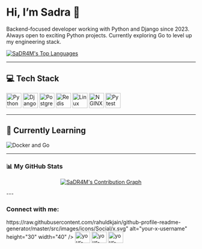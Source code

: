 # Hi, I’m Sadra 👋

Backend-focused developer working with Python and Django since 2023. Always open to exciting Python projects. Currently exploring Go to level up my engineering stack.


<a href="https://github.com/SaDR4M">
  <img align="center" src="https://github-readme-stats.vercel.app/api/top-langs/?username=SaDR4M&layout=compact&theme=dracula" alt="SaDR4M's Top Languages" />
</a>

---

## 💻 Tech Stack

<p align="left">
  <img src="https://cdn.jsdelivr.net/gh/devicons/devicon/icons/python/python-original.svg" width="40" alt="Python" />
  <img src="https://cdn.jsdelivr.net/gh/devicons/devicon/icons/django/django-plain.svg" width="40" alt="Django" />
  <img src="https://cdn.jsdelivr.net/gh/devicons/devicon/icons/postgresql/postgresql-original.svg" width="40" alt="PostgreSQL" />
  <img src="https://cdn.jsdelivr.net/gh/devicons/devicon/icons/redis/redis-original.svg" width="40" alt="Redis" />
  <img src="https://cdn.jsdelivr.net/gh/devicons/devicon/icons/linux/linux-original.svg" width="40" alt="Linux" />
  <img src="https://cdn.jsdelivr.net/gh/devicons/devicon/icons/nginx/nginx-original.svg" width="40" alt="NGINX" />
  <img src="https://cdn.jsdelivr.net/gh/devicons/devicon/icons/pytest/pytest-original.svg" width="40" alt="Pytest" />
</p>

---

## 🚀 Currently Learning

<p align="left">
  <img src="https://skillicons.dev/icons?i=docker,go" alt="Docker and Go" />
</p>

---

### 📊 My GitHub Stats

<p align="center">
  <a href="https://github.com/SaDR4M">
    <img src="https://github-readme-activity-graph.vercel.app/graph?username=SaDR4M&bg_color=0d1117&color=ffffff&line=00b4d8&point=ffffff&area=true&hide_border=true" alt="SaDR4M's Contribution Graph" />
  </a>
</p>
---

### Connect with me:

<p align="left">
<a https://x.com/your-x-username" target="blank">https://raw.githubusercontent.com/rahuldkjain/github-profile-readme-generator/master/src/images/icons/Social/x.svg" alt="your-x-username" height="30" width="40" /></a>
<a href="https://linkedin.com/in/your-linkedin" target="blank"><img align="center" src="https://raw.githubusercontent.com/rahuldkjain/github-profile-readme-generator/master/src/images/icons/Social/linked-in-alt.svg" alt="your-linkedin" height="30" width="40" /></a>
<a href="https://stackoverflow.com/users/your-stackoverflow-id" target="blank"><img align="center" src="https://raw.githubusercontent.com/rahuldkjain/github-profile-readme-generator/master/src/images/icons/Social/stack-overflow.svg" alt="your-stackoverflow-id" height="30" width="40" /></a>
<a href="https://medium.com/your-medium" target="blank"><img align="center" src="https://raw.githubusercontent.com/rahuldkjain/github-profile-readme-generator/master/src/images/icons/Social/medium.svg" alt="your-medium" height="30" width="40" /></a>
</p>
